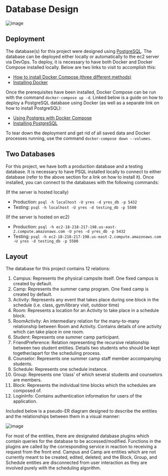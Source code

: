 # Database Design
![image](https://github.com/csc301-2023-fall/project-48-yorkregioneducationalservices-T/blob/feature/entities_marc/deliverables/yres_scheduler/yres_scheduler_database/assets/dockerPSQL.png)
## Deployment
The database(s) for this project were designed using [PostgreSQL](https://www.postgresql.org/). The database can be deployed either locally or automatically to the ec2 server via DevOps. To deploy, it is necessary to have both Docker and Docker Compose installed locally. Below are two links to visit to accomplish this:
-	[How to install Docker Compose (three different methods)](https://docs.docker.com/compose/install/)
-	[Installing Docker](https://docs.docker.com/get-docker/)

Once the prerequisites have been installed, Docker Compose can be run with the command `docker-compose up -d`.
Linked below is a guide on how to deploy a PostgreSQL database using Docker (as well as a separate link on how to install PostgreSQL):
-	[Using Postgres with Docker Compose](https://geshan.com.np/blog/2021/12/docker-postgres/)
-	[Installing PostgreSQL](https://commandprompt.com/education/how-to-download-and-install-postgresql/)

To tear down the deployment and get rid of all saved data and Docker processes running, use the command `docker-compose down --volumes`.

## Two Databases
For this project, we have both a production database and a testing database. It is necessary to have PSQL installed locally to connect to either database (refer to the above section for a link on how to install it). Once installed, you can connect to the databases with the following commands:

(If the server is hosted locally)
-	Production: `psql -h localhost -U yres -d yres_db -p 5432`
-	Testing: `psql -h localhost -U yres -d testing_db -p 5500`

(If the server is hosted on ec2)
-	Production: `psql -h ec2-18-218-217-198.us-east-2.compute.amazonaws.com -U yres -d yres_db -p 5432`
-	Testing: `psql -h ec2-18-218-217-198.us-east-2.compute.amazonaws.com -U yres -d testing_db -p 5500`

## Layout
The database for this project contains 12 relations:
1.	Campus: Represents the physical campsite itself. One fixed campus is created by default.
2.	Camp: Represents the summer camp program. One fixed camp is created by default.
3.	Activity: Represents any event that takes place during one block in the schedule (i.e. class, gym/library visit, outdoor time)
4.	Room: Represents a location for an Activity to take place in a schedule block.
5.	RoomActivity: An intermediary relation for the many-to-many relationship between Room and Activity. Contains details of one activity which can take place in one room.
6.	Student: Represents one summer camp participant.
7.	FriendPreference: Relation representing the recursive relationship between two student entities. Details two students who should be kept together/apart for the scheduling process.
8.	Counselor: Represents one summer camp staff member accompanying students.
9.	Schedule: Represents one schedule instance.
10.	Group: Represents one ‘class’ of which several students and counselors are members.
11.	Block: Represents the individual time blocks which the schedules are composed of.
12.	LoginInfo: Contains authentication information for users of the application.

Included below is a pseudo-ER diagram designed to describe the entities and the relationships between them in a visual manner:  

![image](https://github.com/csc301-2023-fall/project-48-yorkregioneducationalservices-T/blob/feature/entities_marc/deliverables/yres_scheduler/yres_scheduler_database/assets/CSC301%20Database.jpg)

For most of the entities, there are designated database plugins which contain queries for the database to be accessed/modified. Functions in the plugins are called by the corresponding service in reaction to receiving a request from the front end. Campus and Camp are entities which are not currently meant to be created, edited, deleted; and the Block, Group, and Schedule entities are disconnected from user interaction as they are involved purely with the scheduling algorithm.
